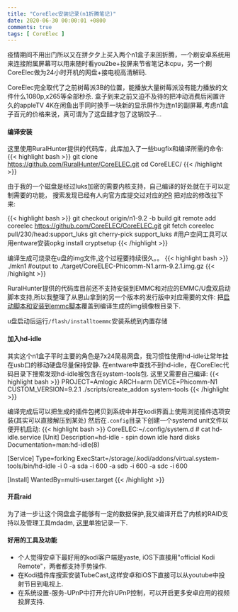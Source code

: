 ```yaml
---
title: "CoreElec安装记录(n1折腾笔记)"
date: 2020-06-30 00:00:01 +0800
comments: true
tags: [ CoreElec ]
---
```


<!--more-->
疫情期间不用出门所以又在拼夕夕上买入两个n1盒子来回折腾，一个刷安卓系统用来连接附属屏幕可以用来随时看you2be+投屏来节省笔记本cpu，另一个刷CoreElec做为24小时开机的网盘+接电视高清解码.

CoreElec完全取代了之前树莓派3B的位置，能播放大量树莓派没有能力播放的文件什么1080p,x265等全部秒杀.
盒子到来之前又迫不及待的把冲动消费后闲置许久的appleTV 4K在闲鱼出手同时换手一块新的显示屏作为连n1的副屏幕,考虑n1盒子百元的价格来说，真可谓为了这盘醋才包了这锅饺子...


#### 编译安装

这里使用RuralHunter提供的代码库，此库加入了一些bugfix和编译所需的命令:
{{< highlight bash >}}
git clone https://github.com/RuralHunter/CoreELEC.git
cd CoreELEC/
{{< /highlight >}}

由于我的一个磁盘是经过luks加密的需要内核支持，自己编译的好处就在于可以定制需要的功能，
搜索发现已经有人向官方库提交过对应的[PR](https://github.com/CoreELEC/CoreELEC/pull/230/commits)
把对应的修改拉下来:

{{< highlight bash >}}
git checkout origin/n1-9.2 -b build
git remote add coreelec https://github.com/CoreELEC/CoreELEC.git
git fetch coreelec pull/230/head:support_luks
git cherry-pick support_luks
#用户空间工具可以用entware安装opkg install cryptsetup
{{< /highlight >}}

编译生成可烧录在u盘的img文件,这个过程要持续很久。。
{{< highlight bash >}}
./mkn1
#output to ./target/CoreELEC-Phicomm-N1.arm-9.2.1.img.gz
{{< /highlight >}}

RuralHunter提供的代码库目前还不支持安装到EMMC和对应的EMMC/U盘双启动脚本支持,所以我整理了从恩山拿到的另一个版本的发行版中对应需要的文件: 
把[启动脚本和安装到emmc脚本](/dl/coreelec_boot.zip)覆盖到编译生成的img镜像根目录下.

u盘启动后运行`/flash/installtoemmc`安装系统到内置存储
#### 加入hd-idle

其实这个n1盒子平时主要的角色是7x24简易网盘，我习惯性使用hd-idle让常年挂在usb口的移动硬盘尽量保持安静.
在entware中查找不到hd-idle，在CoreElec代码目录下搜索发现hd-idle被包含在system-tools包.
这里又需要自己编译:
{{< highlight bash >}}
PROJECT=Amlogic ARCH=arm DEVICE=Phicomm-N1 CUSTOM_VERSION=9.2.1 ./scripts/create_addon system-tools
{{< /highlight >}}

编译完成后可以把生成的插件包拷贝到系统中并在kodi界面上使用浏览插件选项安装(其实可以直接解压到某处)
然后在`.config`目录下创建一个systemd unit文件以便开机启动:
{{< highlight bash >}}
CoreELEC:~/.config/system.d # cat hd-idle.service
[Unit]
Description=hd-idle - spin down idle hard disks
Documentation=man:hd-idle(8)

[Service]
Type=forking
ExecStart=/storage/.kodi/addons/virtual.system-tools/bin/hd-idle -i 0 -a sda -i 600 -a sdb -i 600 -a sdc -i 600

[Install]
WantedBy=multi-user.target
{{< /highlight >}}


#### 开启raid

为了进一步让这个网盘盒子能够有一定的数据保护,我又编译开启了内核的RAID支持以及管理工具mdadm, [这里](../coreelec-raid10/)单独记录一下.

#### 好用的工具及功能
- 个人觉得安卓下最好用的kodi客户端是yaste, iOS下直接用"official Kodi Remote"，两者都支持手势操作.
- 在Kodi插件库搜索安装TubeCast,这样安卓和iOS下直接可以从youtube中投射节目到电视上.
- 在系统设置-服务-UPnP中打开允许UPnP控制，可以开启更多安卓应用的视频投屏支持.

